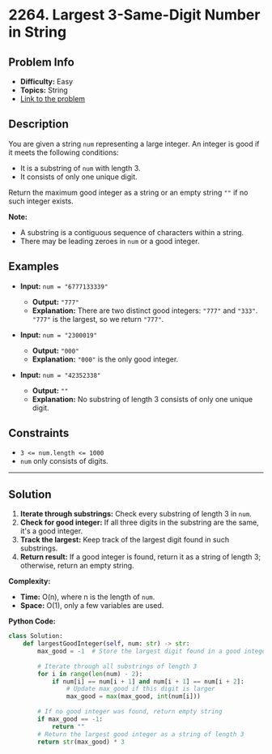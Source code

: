 # 2264. Largest 3-Same-Digit Number in String

## Problem Info

- **Difficulty:** Easy
- **Topics:** String
- [Link to the problem](https://leetcode.com/problems/largest-3-same-digit-number-in-string/)

## Description

You are given a string `num` representing a large integer. An integer is good if it meets the following conditions:

- It is a substring of `num` with length 3.
- It consists of only one unique digit.

Return the maximum good integer as a string or an empty string `""` if no such integer exists.

**Note:**
- A substring is a contiguous sequence of characters within a string.
- There may be leading zeroes in `num` or a good integer.

## Examples

- **Input:** `num = "6777133339"`
  - **Output:** `"777"`
  - **Explanation:** There are two distinct good integers: `"777"` and `"333"`. `"777"` is the largest, so we return `"777"`.

- **Input:** `num = "2300019"`
  - **Output:** `"000"`
  - **Explanation:** `"000"` is the only good integer.

- **Input:** `num = "42352338"`
  - **Output:** `""`
  - **Explanation:** No substring of length 3 consists of only one unique digit.

## Constraints

- `3 <= num.length <= 1000`
- `num` only consists of digits.

---

## Solution

1. **Iterate through substrings:** Check every substring of length 3 in `num`.
2. **Check for good integer:** If all three digits in the substring are the same, it's a good integer.
3. **Track the largest:** Keep track of the largest digit found in such substrings.
4. **Return result:** If a good integer is found, return it as a string of length 3; otherwise, return an empty string.

**Complexity:**
- **Time:** O(n), where n is the length of `num`.
- **Space:** O(1), only a few variables are used.

**Python Code:**

```python
class Solution:
    def largestGoodInteger(self, num: str) -> str:
        max_good = -1  # Store the largest digit found in a good integer
        
        # Iterate through all substrings of length 3
        for i in range(len(num) - 2):
            if num[i] == num[i + 1] and num[i + 1] == num[i + 2]:
                # Update max_good if this digit is larger
                max_good = max(max_good, int(num[i]))
        
        # If no good integer was found, return empty string
        if max_good == -1:
            return ""
        # Return the largest good integer as a string of length 3
        return str(max_good) * 3
```
